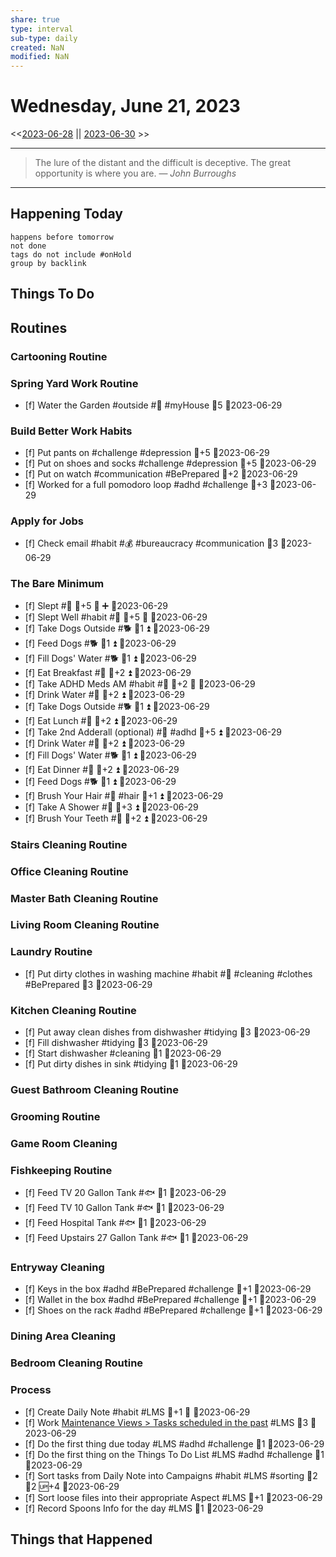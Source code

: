 ```yaml
---
share: true
type: interval
sub-type: daily
created: NaN 
modified: NaN
---
```

# Wednesday, June 21, 2023
<<[2023-06-28](./2023-06-28.md) || [2023-06-30](./2023-06-30.md) >>

---

> The lure of the distant and the difficult is deceptive. The great opportunity is where you are.
> — <cite>John Burroughs</cite>

---
## Happening Today
```tasks
happens before tomorrow
not done
tags do not include #onHold
group by backlink
```

## Things To Do


























































## Routines
### Cartooning Routine


### Spring Yard Work Routine
- [f] Water the Garden #outside #🌱 #myHouse 🥄5 📆2023-06-29


### Build Better Work Habits
- [f] Put pants on #challenge #depression 🥄+5 📆2023-06-29
- [f] Put on shoes and socks #challenge #depression 🥄+5 📆2023-06-29
- [f] Put on watch #communication #BePrepared 🥄+2 📆2023-06-29
- [f] Worked for a full pomodoro loop #adhd #challenge 🥄+3 📆2023-06-29


### Apply for Jobs
- [f] Check email #habit #💰 #bureaucracy #communication 🥄3 📆2023-06-29


### The Bare Minimum
- [f] Slept #🛌 🥄+5 🔺 ➕ 📆2023-06-29
- [f] Slept Well #habit #🛌 🥄+5 🔺 📆2023-06-29
- [f] Take Dogs Outside #🐕 🥄1 ⏫ 📆2023-06-29
- [f] Feed Dogs #🐕 🥄1 ⏫ 📆2023-06-29
- [f] Fill Dogs' Water #🐕 🥄1 ⏫ 📆2023-06-29
- [f] Eat Breakfast #🍎 🥄+2 ⏫ 📆2023-06-29
- [f] Take ADHD Meds AM #habit #💊 🥄+2 🔺 📆2023-06-29
- [f] Drink Water #🌊 🥄+2 ⏫ 📆2023-06-29
- [f] Take Dogs Outside #🐕 🥄1 ⏫ 📆2023-06-29
- [f] Eat Lunch #🍎 🥄+2 ⏫ 📆2023-06-29
- [f] Take 2nd Adderall (optional) #💊 #adhd 🥄+5 ⏫ 📆2023-06-29
- [f] Drink Water #🌊  🥄+2 ⏫ 📆2023-06-29
- [f] Fill Dogs' Water #🐕 🥄1 ⏫ 📆2023-06-29
- [f] Eat Dinner #🍎 🥄+2 ⏫ 📆2023-06-29
- [f] Feed Dogs #🐕 🥄1 ⏫ 📆2023-06-29
- [f] Brush Your Hair #🚿 #hair 🥄+1 ⏫ 📆2023-06-29
- [f] Take A Shower #🚿 🥄+3 ⏫ 📆2023-06-29
- [f] Brush Your Teeth #🚿 🥄+2 ⏫ 📆2023-06-29


### Stairs Cleaning Routine


### Office Cleaning Routine


### Master Bath Cleaning Routine


### Living Room Cleaning Routine


### Laundry Routine
- [f] Put dirty clothes in washing machine #habit #🧹 #cleaning #clothes #BePrepared 🥄3 📆2023-06-29


### Kitchen Cleaning Routine
- [f] Put away clean dishes from dishwasher #tidying 🥄3 📆2023-06-29
- [f] Fill dishwasher #tidying 🥄3 📆2023-06-29
- [f] Start dishwasher #cleaning 🥄1 📆2023-06-29
- [f] Put dirty dishes in sink #tidying 🥄1 📆2023-06-29


### Guest Bathroom Cleaning Routine


### Grooming Routine


### Game Room Cleaning


### Fishkeeping Routine
- [f] Feed TV 20 Gallon Tank #🐟 🥄1 📆2023-06-29
- [f] Feed TV 10 Gallon Tank #🐟 🥄1 📆2023-06-29
- [f] Feed Hospital Tank #🐟 🥄1 📆2023-06-29
- [f] Feed Upstairs 27 Gallon Tank #🐟 🥄1 📆2023-06-29


### Entryway Cleaning
- [f] Keys in the box #adhd #BePrepared #challenge 🥄+1 📆2023-06-29
- [f] Wallet in the box #adhd #BePrepared #challenge 🥄+1 📆2023-06-29
- [f] Shoes on the rack #adhd #BePrepared #challenge 🥄+1 📆2023-06-29


### Dining Area Cleaning


### Bedroom Cleaning Routine


### Process
- [f] Create Daily Note #habit #LMS 🥄+1 🔺  📆2023-06-29
- [f] Work [Maintenance Views > Tasks scheduled in the past](../02%20-%20Tools/Maintenance%20Views.md#Tasks%20scheduled%20in%20the%20past) #LMS 🥄3 📆2023-06-29
- [f] Do the first thing due today #LMS #adhd #challenge 🥄1 📆2023-06-29
- [f] Do the first thing on the Things To Do List #LMS #adhd #challenge 🥄1 📆2023-06-29
- [f] Sort tasks from Daily Note into Campaigns #habit #LMS #sorting 🍅2 🥄2 🆙+4  📆2023-06-29
- [f] Sort loose files into their appropriate Aspect #LMS 🥄+1  📆2023-06-29
- [f] Record Spoons Info for the day #LMS 🥄1 📆2023-06-29




## Things that Happened
